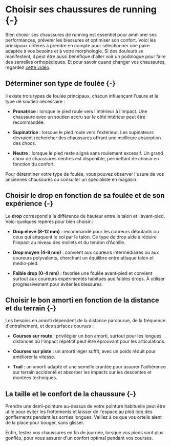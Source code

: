 

# Choisir ses chaussures de running {-}

Bien choisir ses chaussures de running est essentiel pour améliorer ses performances,
prévenir les blessures et optimiser son confort. Voici les principaux critères à prendre en compte pour
sélectionner une paire adaptée à vos besoins et à votre morphologie.
Si des douleurs se manifestent, il peut être aussi bénéfique d'aller voir un podologue pour faire des semelles orthopédiques.
Et pour savoir quand changer vos chaussures, regardez [cette vidéo](https://www.youtube.com/watch?v=euicUJ2FpDY).

## Déterminer son type de foulée {-}

Il existe trois types de foulée principaux, chacun influençant l'usure et le type de soutien nécessaire :

- **Pronatrice** : lorsque le pied roule vers l'intérieur à l'impact.
Une chaussure avec un soutien accru sur le côté intérieur peut être recommandée.

- **Supinatrice** : lorsque le pied roule vers l'extérieur.
Les supinateurs devraient rechercher des chaussures offrant une meilleure absorption des chocs.

- **Neutre** : lorsque le pied reste aligné sans roulement excessif.
Un grand choix de chaussures neutres est disponible, permettant de choisir en fonction du confort.

Pour déterminer votre type de foulée, vous pouvez observer l'usure de vos anciennes chaussures
ou consulter un spécialiste en magasin.

## Choisir le drop en fonction de sa foulée et de son expérience {-}

Le **drop** correspond à la différence de hauteur entre le talon et l'avant-pied.
Voici quelques repères pour bien choisir :

- **Drop élevé (8-12 mm)** : recommandé pour les coureurs débutants ou ceux qui attaquent le sol par le talon.
Ce type de drop aide à réduire l'impact au niveau des mollets et du tendon d'Achille.

- **Drop moyen (4-8 mm)** : convient aux coureurs intermédiaires ou aux coureurs polyvalents,
cherchant un équilibre entre attaque talon et médio-pied.

- **Faible drop (0-4 mm)** : favorise une foulée avant-pied et convient surtout aux coureurs expérimentés
habitués aux faibles drops. À utiliser progressivement pour éviter les blessures.

## Choisir le bon amorti en fonction de la distance et du terrain {-}

Les besoins en amorti dépendent de la distance parcourue, de la fréquence d'entraînement, et des surfaces courues :

- **Courses sur route** : privilégier un bon amorti, surtout pour les longues distances où
l'impact répétitif peut être éprouvant pour les articulations.

- **Courses sur piste** : un amorti léger suffit, avec un poids réduit pour améliorer la vitesse.

- **Trail** : un amorti adapté et une semelle crantée pour assurer l'adhérence sur terrain accidenté
et absorber les impacts sur les descentes et montées techniques.

## La taille et le confort de la chaussure {-}

Prendre une demi-pointure au-dessus de votre pointure habituelle peut être utile pour éviter
les frottements et laisser de l'espace au pied lors des gonflements pendant les sorties longues.
Veillez à ce que vos orteils aient de la place pour bouger, sans glisser.

Enfin, testez vos chaussures en fin de journée, lorsque vos pieds sont plus gonflés,
pour vous assurer d'un confort optimal pendant vos courses.
